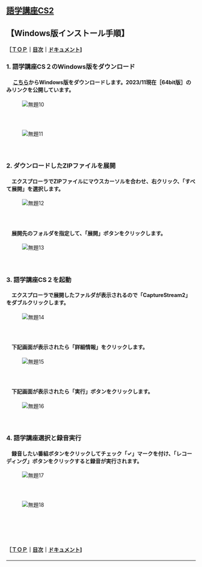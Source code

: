 ## [語学講座CS2](https://csreviser.github.io/CaptureStream2/) 
## 【Windows版インストール手順】　　　　　　
#### ［[ＴＯＰ](./)**｜**[目次](./#目次)**｜**[ドキュメント](./#ドキュメント-1)]

### 1. 語学講座CS２のWindows版をダウンロード                    
####    　 [こちら](./#実行ファイル-1)からWindows版をダウンロードします。2023/11現在［64bit版］のみリンクを公開しています。
　　　![無題10](https://user-images.githubusercontent.com/46049273/209804297-5c2dfb6c-93b5-43b6-be33-16f66732f500.png)
#### 　　
 
　　　![無題11](https://user-images.githubusercontent.com/46049273/209804309-868bd1a7-7e3c-45a9-b87f-a4efa74a34eb.png)
#### 　　
 
### 2. ダウンロードしたZIPファイルを展開
####    　エクスプローラでZIPファイルにマウスカーソルを合わせ、右クリック、「すべて展開」を選択します。
　　　![無題12](https://user-images.githubusercontent.com/46049273/209804320-c3d24dfb-5a72-455c-b0b7-ba9159e3b2e0.png)
#### 　　
####    　展開先のフォルダを指定して、「展開」ボタンをクリックします。 
　　　![無題13](https://user-images.githubusercontent.com/46049273/209804334-81ae0dd8-0c5e-4125-a152-45bf85679d6b.png)
#### 　　
 
### 3. 語学講座CS２を起動
####    　エクスプローラで展開したファルダが表示されるので「CaptureStream2」をダブルクリックします。
　　　![無題14](https://user-images.githubusercontent.com/46049273/209804344-c4da54d7-36fc-42de-a496-0bcf6bfc1ed9.png)
#### 　　
####    　下記画面が表示されたら「詳細情報」をクリックします。 
　　　![無題15](https://user-images.githubusercontent.com/46049273/209804791-1c4dde6c-a053-45d1-a0e9-c27a6e2286ec.png)
#### 　　
####    　下記画面が表示されたら「実行」ボタンをクリックします。 
　　　![無題16](https://user-images.githubusercontent.com/46049273/209804801-d5c2dddc-b0bd-460a-8c58-85c62d7175c0.png)
#### 　　
 
### 4. 語学講座選択と録音実行
####    　録音したい番組ボタンをクリックしてチェック「✓」マークを付け、「レコーディング」ボタンをクリックすると録音が実行されます。
　　　![無題17](https://user-images.githubusercontent.com/46049273/209804811-d4e8cfff-fec9-420e-bd9c-c655c6ea01d1.png)
#### 　　
　　　![無題18](https://user-images.githubusercontent.com/46049273/209804826-7098904e-75a9-45ce-b826-34668ad22b72.png)

####   　
####   　
#### ［[ＴＯＰ](./)**｜**[目次](./#目次)**｜**[ドキュメント](./#ドキュメント-1)]

*** 
 <link rel="shortcut icon" type="image/x-icon" href="https://avatars.githubusercontent.com/u/46049273?v=4">
 <meta name="twitter:image:src" content="https://avatars.githubusercontent.com/u/46049273?v=4">

